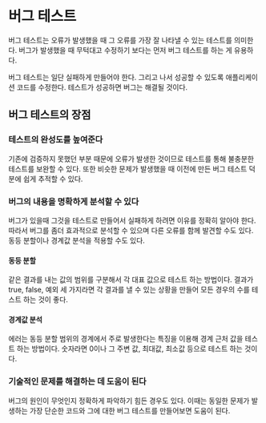 # 버그 테스트

버그 테스트는 오류가 발생했을 때 그 오류를 가장 잘 나타낼 수 있는 테스트를 의미한다. 버그가 발생했을 때 무턱대고 수정하기 보다는 먼저 버그 테스트를 하는 게 유용하다.

버그 테스트는 일단 실패하게 만들어야 한다. 그리고 나서 성공할 수 있도록 애플리케이션 코드를 수정한다. 테스트가 성공하면 버그는 해결될 것이다.

## 버그 테스트의 장점

### 테스트의 완성도를 높여준다

기존에 검증하지 못했던 부분 때문에 오류가 발생한 것이므로 테스트를 통해 불충분한 테스트를 보완할 수 있다. 또한 비슷한 문제가 발생했을 때 이전에 만든 버그 테스트 덕분에 쉽게 추적할 수 있다.

### 버그의 내용을 명확하게 분석할 수 있다

버그가 있을때 그것을 테스트로 만들어서 실패하게 하려면 이유를 정확히 알아야 한다. 따라서 버그를 좀더 효과적으로 분석할 수 있으며 다른 오류를 함께 발견할 수도 있다. 동등 분할이나 경계값 분석을 적용할 수도 있다.

#### 동등 분할

같은 결과를 내는 값의 범위를 구분해서 각 대표 값으로 테스트 하는 방법이다. 결과가 true, false, 예외 세 가지라면 각 결과를 낼 수 있는 상황을 만들어 모든 경우의 수를 테스트 하는 것이 좋다.

#### 경계값 분석

에러는 동등 분할 범위의 경계에서 주로 발생한다는 특징을 이용해 경계 근처 값을 테스트 하는 방법이다. 숫자라면 0이나 그 주변 값, 최대값, 최소값 등으로 테스트 하는 것이다.

### 기술적인 문제를 해결하는 데 도움이 된다

버그의 원인이 무엇인지 정확하게 파악하기 힘든 경우도 있다. 이때는 동일한 문제가 발생하는 가장 단순한 코드와 그에 대한 버그 테스트를 만들어보면 도움이 된다.